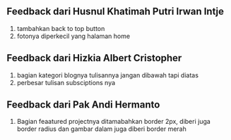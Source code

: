## Feedback dari Husnul Khatimah Putri Irwan Intje 
1. tambahkan back to top button 
2. fotonya diperkecil yang halaman home 

## Feedback dari Hizkia Albert Cristopher 
1. bagian kategori blognya tulisannya jangan dibawah tapi diatas
2. perbesar tulisan subsciptions nya

## Feedback dari Pak Andi Hermanto
1. Bagian feaatured projectnya ditamabahkan border 2px, diberi juga border radius dan gambar dalam juga diberi border merah
